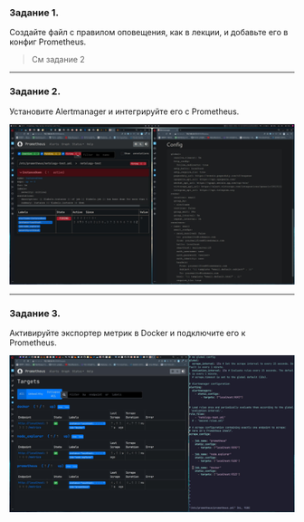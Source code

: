 ### Задание 1.
Создайте файл с правилом оповещения, как в лекции, и добавьте его в конфиг Prometheus.

> См задание 2

---

### Задание 2.
Установите Alertmanager и интегрируйте его с Prometheus.

![](https://github.com/NicholasKrupenin/netology_git/blob/main/Monitoring/img/prometheus_2_1.jpg)

---

### Задание 3.
Активируйте экспортер метрик в Docker и подключите его к Prometheus.

![](https://github.com/NicholasKrupenin/netology_git/blob/main/Monitoring/img/prometheus_2_1.2.jpg)
